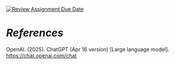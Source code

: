 [![Review Assignment Due Date](https://classroom.github.com/assets/deadline-readme-button-22041afd0340ce965d47ae6ef1cefeee28c7c493a6346c4f15d667ab976d596c.svg)](https://classroom.github.com/a/7qJTF1lE)


# ***References***
OpenAI. (2025). ChatGPT (Apr 16 version) [Large language model]. https://chat.openai.com/chat

